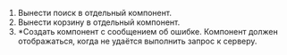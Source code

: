 1. Вынести поиск в отдельный компонент.
2. Вынести корзину в отдельный компонент.
3. \*Создать компонент с сообщением об ошибке. Компонент должен отображаться, когда не удаётся выполнить запрос к серверу.
